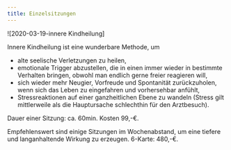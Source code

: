 ```yaml
---
title: Einzelsitzungen 
---
```


![2020-03-19-innere Kindheilung]


Innere Kindheilung ist eine wunderbare Methode, um 
- alte seelische Verletzungen zu heilen,
- emotionale Trigger abzustellen, die in einen immer wieder in bestimmte Verhalten bringen, obwohl man endlich gerne freier reagieren will, 
- sich wieder mehr Neugier, Vorfreude und Spontanität zurückzuholen, wenn sich das Leben zu eingefahren und vorhersehbar anfühlt, 
- Stressreaktionen auf einer ganzheitlichen Ebene zu wandeln (Stress gilt mittlerweile als die Hauptursache schlechthin für den Arztbesuch).

Dauer einer Sitzung: ca. 60min. Kosten 99,-€. 

Empfehlenswert sind einige Sitzungen im Wochenabstand, um eine tiefere und langanhaltende Wirkung zu erzeugen. 6-Karte: 480,-€.








